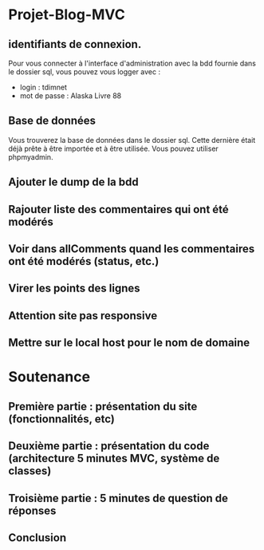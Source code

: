 # Projet-Blog-MVC

## identifiants de connexion.
Pour vous connecter à l'interface d'administration avec la bdd fournie dans le dossier sql, vous pouvez vous logger avec :
- login : tdimnet
- mot de passe : Alaska Livre 88


## Base de données
Vous trouverez la base de données dans le dossier sql. Cette dernière était déjà prête à être importée et à être utilisée. Vous pouvez utiliser phpmyadmin.

## Ajouter le dump de la bdd
## Rajouter liste des commentaires qui ont été modérés
## Voir dans allComments quand les commentaires ont été modérés (status, etc.)
## Virer les points des lignes
## Attention site pas responsive
## Mettre sur le local host pour le nom de domaine


# Soutenance

## Première partie : présentation du site (fonctionnalités, etc)
## Deuxième partie : présentation du code (architecture 5 minutes MVC, système de classes)
## Troisième partie : 5 minutes de question de réponses
## Conclusion
